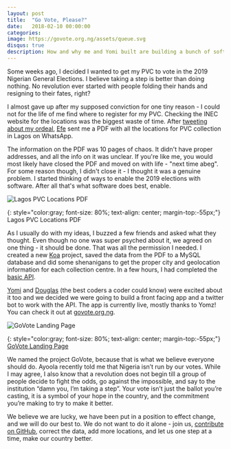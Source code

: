 ```yaml
---
layout: post
title:  "Go Vote, Please?"
date:   2018-02-10 00:00:00
categories: 
image: https://govote.org.ng/assets/queue.svg
disqus: true
description: How and why me and Yomi built are building a bunch of software to help Nigerians vote in the 2019 General Election.
---
```


Some weeks ago, I decided I wanted to get my PVC to vote in the 2019 Nigerian General Elections. I believe taking a step is better than doing nothing. No revolution ever started with people folding their hands and resigning to their fates, right?

I almost gave up after my supposed conviction for one tiny reason - I could not for the life of me find where to register for my PVC. Checking the INEC website for the locations was the biggest waste of time. After [tweeting about my ordeal](https://twitter.com/olayinkaos/status/957740741761097736), [Efe](https://twitter.com/efefregene) sent me a PDF with all the locations for PVC collection in Lagos on WhatsApp.

The information on the PDF was 10 pages of chaos. It didn't have proper addresses, and all the info on it was unclear. If you're like me, you would most likely have closed the PDF and moved on with life - "next time abeg". For some reason though, I didn't close it - I thought it was a genuine problem. I started thinking of ways to enable the 2019 elections with software. After all that's what software does best, enable.

![Lagos PVC Locations PDF](https://dl.dropboxusercontent.com/s/0tspxghftyth268/Lagos%20PVC%20Locations%20Screenshot.png)

{: style="color:gray; font-size: 80%; text-align: center; margin-top:-55px;"}
Lagos PVC Locations PDF

As I usually do with my ideas, I buzzed a few friends and asked what they thought. Even though no one was super psyched about it, we agreed on one thing - it should be done. That was all the permission I needed. I created a new [Koa](http://koajs.com/) project, saved the data from the PDF to a MySQL database and did some shenanigans to get the proper city and geolocation information for each collection centre. In a few hours, I had completed the [basic API](https://github.com/ErxiaHQ/govote-api).

[Yomi](https://twitter.com/yomieluwande) and [Douglas](https://medium.com/@KendysonD) (the best coders a coder could know) were excited about it too and we decided we were going to build a front facing app and a twitter bot to work with the API. The app is currently live, mostly thanks to Yomz! You can check it out at [govote.org.ng](https://govote.org.ng/).

![GoVote Landing Page](https://dl.dropboxusercontent.com/s/e7idn0b4kwabkaq/GoVote%20Landing.png)

{: style="color:gray; font-size: 80%; text-align: center; margin-top:-55px;"}
[GoVote Landing Page](https://govote.org.ng/)

We named the project GoVote, because that is what we believe everyone should do. Ayoola recently told me that Nigeria isn’t run by our votes. While I may agree, I also know that a revolution does not begin till a group of people decide to fight the odds, go against the impossible, and say to the institution “damn you, I’m taking a step”. Your vote isn’t just the ballot you’re casting, it is a symbol of your hope in the country, and the commitment you’re making to try to make it better.

We believe we are lucky, we have been put in a position to effect change, and we will do our best to. We do not want to do it alone - join us, [contribute on GitHub](https://github.com/ErxiaHQ/), correct the data, add more locations, and let us one step at a time, make our country better.



